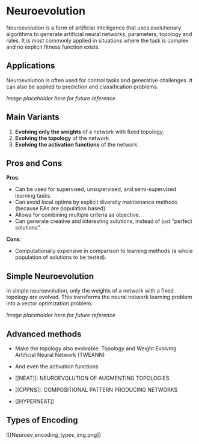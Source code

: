 # Neuroevolution

Neuroevolution is a form of artificial intelligence that uses evolutionary algorithms to generate artificial neural networks, parameters, topology and rules. It is most commonly applied in situations where the task is complex and no explicit fitness function exists.

## Applications
Neuroevolution is often used for control tasks and generative challenges. It can also be applied to prediction and classification problems.

*Image placeholder here for future reference*

## Main Variants
1. **Evolving only the weights** of a network with fixed topology.
2. **Evolving the topology** of the network.
3. **Evolving the activation functions** of the network.

## Pros and Cons
**Pros**:
- Can be used for supervised, unsupervised, and semi-supervised learning tasks.
- Can avoid local optima by explicit diversity maintenance methods (because EAs are population based).
- Allows for combining multiple criteria as objective.
- Can generate creative and interesting solutions, instead of just “perfect solutions”.

**Cons**:
- Computationally expensive in comparison to learning methods (a whole population of solutions to be tested).

## Simple Neuroevolution
In simple neuroevolution, only the weights of a network with a fixed topology are evolved. This transforms the neural network learning problem into a vector optimization problem.

*Image placeholder here for future reference*

## Advanced methods
- Make the topology also evolvable: 
        Topology and Weight Evolving Artificial Neural Network (TWEANN) 
- And even the activation functions

- [[NEAT]]: NEUROEVOLUTION OF AUGMENTING TOPOLOGIES
- [[CPPNS]]: COMPOSITIONAL PATTERN PRODUCING NETWORKS 
- [[HYPERNEAT]]

## Types of Encoding
![[Neuroev_encoding_types_img.png]]


